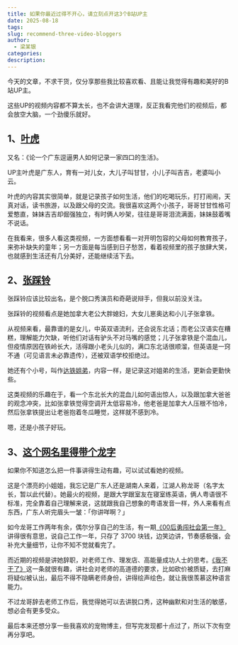 ```yaml
---
title: 如果你最近过得不开心，请立刻点开这3个B站UP主
date: 2025-08-18
tags: 
slug: recommend-three-video-bloggers
author:
  - 梁某银
categories: 
description:
---
```

今天的文章，不求干货，仅分享那些我比较喜欢看、且能让我觉得有趣和美好的B站UP主。

这些UP的视频内容都不算太长，也不会讲大道理，反正我看完他们的视频后，都会放空大脑，一个劲傻乐就好。

## 1、[叶虎](https://space.bilibili.com/411880020)

又名：《论一个广东逗逼男人如何记录一家四口的生活》。

UP主叶虎是广东人，育有一对儿女，大儿子叫甘甘，小儿子叫吉吉，老婆叫小云。

叶虎的内容其实很简单，就是记录孩子如何生活，他们的吃喝玩乐，打打闹闹，天真对话，读书旅游，以及跟父母的交流。我很喜欢这两个小孩子，哥哥甘甘性格可爱憨直，妹妹吉吉却倔强独立，有时俩人吵架，往往是哥哥泪流满面，妹妹鼓着嘴不说话。

在我看来，很多人看这类视频，一方面想看看一对开明包容的父母如何教育孩子，来弥补缺失的童年；另一方面是每当感到日子愁苦，看着视频里的孩子放肆大笑，也就感到生活还有几分美好，还能继续活下去。

## 2、[张踩铃](https://space.bilibili.com/676128647)

张踩铃应该比较出名，是个脱口秀演员和奇葩说辩手，但我以前没关注。

张踩铃的视频看点是她加拿大老公大胖媳妇，大女儿崽奥达和小儿子张拿铁。

从视频来看，最靠谱的是女儿，中英双语流利，还会说东北话；而老公汉语实在糟糕，理解能力欠缺，听他们对话有驴头不对马嘴的感觉；儿子张拿铁是个混血儿，但疫情原因在铁岭长大，活得跟小老头儿似的，满口东北话很顺溜，但英语是一窍不通（可见语言未必靠遗传），还被双语学校拒绝过。

她还有个小号，叫作[达铁姐弟](https://space.bilibili.com/3493142003190109)，内容一样，是记录这对姐弟的生活，更新会更勤快些。

这类视频的乐趣在于，看一个东北长大的混血儿如何语出惊人，以及跟加拿大爸爸的观念冲突，比如张拿铁觉得空调开太低容易冷，他老爸是加拿大人压根不怕冷，然后张拿铁提出让老爸抱着冬瓜睡觉，这样就不感到冷。

嗯，还是小孩子好玩。

## 3、[这个网名里得带个龙字](https://space.bilibili.com/350200499)

如果你不知道怎么把一件事讲得生动有趣，可以试试看她的视频。

这是个漂亮的小姐姐，我忘记是广东人还是湖南人来着，江湖人称龙哥（名字太长，暂以此代替）。她最火的视频，是跟大学跟室友在寝室练英语，俩人粤语很不标准，完全靠着自己理解来说，这就跟我自己想象的粤语发音一样，外人来看有点东西，广东人听完眉头一皱：「你讲咩啊？」

如今龙哥工作两年有余，偶尔分享自己的生活，有一期[《00后勇闯社会第一年》](https://www.bilibili.com/video/BV1FpUUYAE61/)讲得很有意思，说自己工作一年，只存了 3700 块钱，边笑边讲，节奏感极强，会补充大量细节，让你不知不觉就看完了。

而近期的视频是讲她辞职，对老师工作、理发店、高能量成功人士的思考。[《我不干了》](https://www.bilibili.com/video/BV1V6tbzdEiX/)这一条就很有趣，讲社会对老师的高道德的要求，比如砍价被质疑，去打麻将疑似被认出，最后不得不隐瞒老师身份，讲得绘声绘色，就让我很羡慕这种语言能力。

不过龙哥辞去老师工作后，我觉得她可以去讲脱口秀，这种幽默和对生活的敏感，想必会有更多受众。

最后本来还想分享一些我喜欢的宠物博主，但写完发现都十点过了，所以下次有空再分享吧。